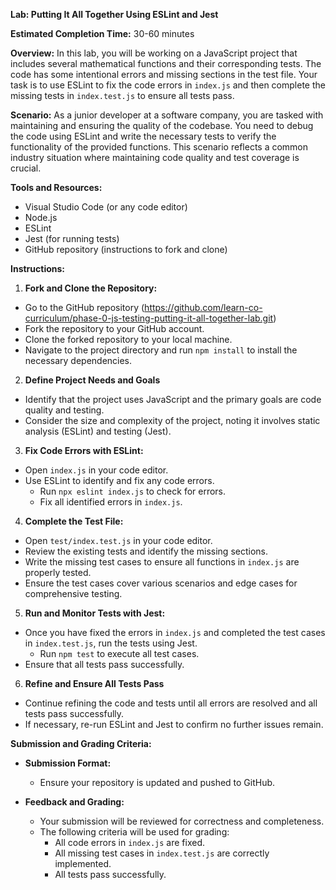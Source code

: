 **Lab: Putting It All Together Using ESLint and Jest**

**Estimated Completion Time:** 30-60 minutes

**Overview:**
In this lab, you will be working on a JavaScript project that includes several mathematical functions and their corresponding tests. The code has some intentional errors and missing sections in the test file. Your task is to use ESLint to fix the code errors in `index.js` and then complete the missing tests in `index.test.js` to ensure all tests pass.

**Scenario:**
As a junior developer at a software company, you are tasked with maintaining and ensuring the quality of the codebase. You need to debug the code using ESLint and write the necessary tests to verify the functionality of the provided functions. This scenario reflects a common industry situation where maintaining code quality and test coverage is crucial.

**Tools and Resources:**

- Visual Studio Code (or any code editor)
- Node.js
- ESLint
- Jest (for running tests)
- GitHub repository (instructions to fork and clone)

**Instructions:**

1. **Fork and Clone the Repository:**

- Go to the GitHub repository (https://github.com/learn-co-curriculum/phase-0-js-testing-putting-it-all-together-lab.git)
- Fork the repository to your GitHub account.
- Clone the forked repository to your local machine.
- Navigate to the project directory and run `npm install` to install the necessary dependencies.

2. **Define Project Needs and Goals**

- Identify that the project uses JavaScript and the primary goals are code quality and testing.
- Consider the size and complexity of the project, noting it involves static analysis (ESLint) and testing (Jest).

3. **Fix Code Errors with ESLint:**

- Open `index.js` in your code editor.
- Use ESLint to identify and fix any code errors.
  - Run `npx eslint index.js` to check for errors.
  - Fix all identified errors in `index.js`.

4. **Complete the Test File:**

- Open `test/index.test.js` in your code editor.
- Review the existing tests and identify the missing sections.
- Write the missing test cases to ensure all functions in `index.js` are properly tested.
- Ensure the test cases cover various scenarios and edge cases for comprehensive testing.

5. **Run and Monitor Tests with Jest:**

- Once you have fixed the errors in `index.js` and completed the test cases in `index.test.js`, run the tests using Jest.
  - Run `npm test` to execute all test cases.
- Ensure that all tests pass successfully.

6. **Refine and Ensure All Tests Pass**

- Continue refining the code and tests until all errors are resolved and all tests pass successfully.
- If necessary, re-run ESLint and Jest to confirm no further issues remain.

**Submission and Grading Criteria:**

- **Submission Format:**

  - Ensure your repository is updated and pushed to GitHub.

- **Feedback and Grading:**
  - Your submission will be reviewed for correctness and completeness.
  - The following criteria will be used for grading:
    - All code errors in `index.js` are fixed.
    - All missing test cases in `index.test.js` are correctly implemented.
    - All tests pass successfully.
